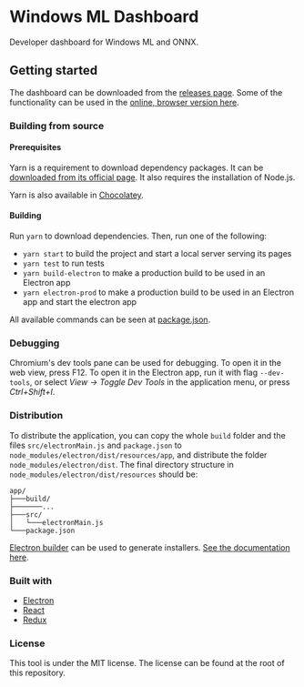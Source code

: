 # Windows ML Dashboard

Developer dashboard for Windows ML and ONNX.

## Getting started

The dashboard can be downloaded from the [releases page](https://github.com/Microsoft/Windows-Machine-Learning/releases). Some of the functionality can be used in the [online, browser version here](TODO).

### Building from source

#### Prerequisites

Yarn is a requirement to download dependency packages. It can be [downloaded from its official page](https://yarnpkg.com/en/docs/install). It also requires the installation of Node.js.

Yarn is also available in [Chocolatey](https://chocolatey.org/packages/yarn).

#### Building

Run `yarn` to download dependencies. Then, run one of the following:

* `yarn start` to build the project and start a local server serving its pages
* `yarn test` to run tests
* `yarn build-electron` to make a production build to be used in an Electron app
* `yarn electron-prod` to make a production build to be used in an Electron app and start the electron app

All available commands can be seen at [package.json](package.json).

### Debugging

Chromium's dev tools pane can be used for debugging. To open it in the web view, press F12. To open it in the Electron app, run it with flag `--dev-tools`, or select *View -> Toggle Dev Tools* in the application menu, or press *Ctrl+Shift+I*.

### Distribution

To distribute the application, you can copy the whole `build` folder and the files `src/electronMain.js` and `package.json` to `node_modules/electron/dist/resources/app`, and distribute the folder `node_modules/electron/dist`. The final directory structure in `node_modules/electron/dist/resources` should be:

```
app/
├───build/
├───────...
├───src/
│   └───electronMain.js
└───package.json
```

[Electron builder](https://github.com/electron-userland/electron-builder) can be used to generate installers. [See the documentation here](https://www.electron.build/).

### Built with

* [Electron](https://electronjs.org/)
* [React](https://reactjs.org/)
* [Redux](https://redux.js.org/)

### License

This tool is under the MIT license. The license can be found at the root of this repository.
